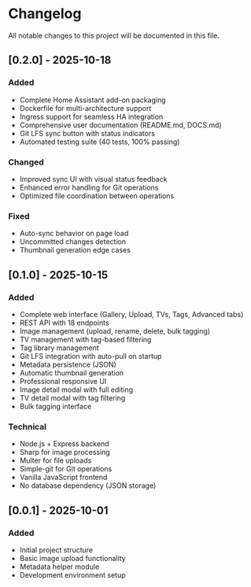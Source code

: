 # Changelog

All notable changes to this project will be documented in this file.

## [0.2.0] - 2025-10-18

### Added
- Complete Home Assistant add-on packaging
- Dockerfile for multi-architecture support
- Ingress support for seamless HA integration
- Comprehensive user documentation (README.md, DOCS.md)
- Git LFS sync button with status indicators
- Automated testing suite (40 tests, 100% passing)

### Changed
- Improved sync UI with visual status feedback
- Enhanced error handling for Git operations
- Optimized file coordination between operations

### Fixed
- Auto-sync behavior on page load
- Uncommitted changes detection
- Thumbnail generation edge cases

## [0.1.0] - 2025-10-15

### Added
- Complete web interface (Gallery, Upload, TVs, Tags, Advanced tabs)
- REST API with 18 endpoints
- Image management (upload, rename, delete, bulk tagging)
- TV management with tag-based filtering
- Tag library management
- Git LFS integration with auto-pull on startup
- Metadata persistence (JSON)
- Automatic thumbnail generation
- Professional responsive UI
- Image detail modal with full editing
- TV detail modal with tag filtering
- Bulk tagging interface

### Technical
- Node.js + Express backend
- Sharp for image processing
- Multer for file uploads
- Simple-git for Git operations
- Vanilla JavaScript frontend
- No database dependency (JSON storage)

## [0.0.1] - 2025-10-01

### Added
- Initial project structure
- Basic image upload functionality
- Metadata helper module
- Development environment setup
